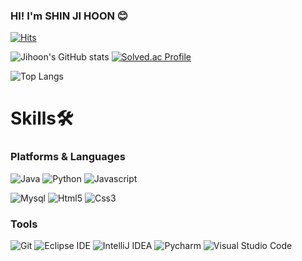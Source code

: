 ### HI! I'm SHIN JI HOON 😊

[![Hits](https://hits.seeyoufarm.com/api/count/incr/badge.svg?url=https%3A%2F%2Fgithub.com%2Fwlgns1718&count_bg=%2355F1B8&title_bg=%235AC6EF&icon=&icon_color=%23E7E7E7&title=hits&edge_flat=false)](https://hits.seeyoufarm.com)

![Jihoon's GitHub stats](https://github-readme-stats.vercel.app/api?username=wlgns1718&theme=react&show_icons=true)
[![Solved.ac Profile](http://mazassumnida.wtf/api/v2/generate_badge?boj=wlgns1718)](https://solved.ac/wlgns1718/)

![Top Langs](https://github-readme-stats.vercel.app/api/top-langs/?username=wlgns1718&layout=compact&theme=hiberbee)


# Skills🛠
### Platforms & Languages
![Java](https://img.shields.io/badge/Java-FF7F7F.svg?&style=for-the-badge&logo=Java&logoColor=white)
![Python](https://img.shields.io/badge/Python-3376AB.svg?&style=for-the-badge&logo=Python&logoColor=white)
![Javascript](https://img.shields.io/badge/Javascript-F7DF1E.svg?&style=for-the-badge&logo=Javascript&logoColor=white)

![Mysql](https://img.shields.io/badge/Mysql-4479A1.svg?&style=for-the-badge&logo=Mysql&logoColor=white)
![Html5](https://img.shields.io/badge/html5-E34F26.svg?&style=for-the-badge&logo=html5&logoColor=white)
![Css3](https://img.shields.io/badge/Css3-1572B6.svg?&style=for-the-badge&logo=Css3&logoColor=white)

### Tools
![Git](https://img.shields.io/badge/Git-F05032.svg?&style=for-the-badge&logo=Git&logoColor=white)
![Eclipse IDE](https://img.shields.io/badge/Eclipse%20IDE-2C2255.svg?&style=for-the-badge&logo=Eclipse%20IDE&logoColor=white)
![IntelliJ IDEA](https://img.shields.io/badge/IntelliJ%20IDEA-000000.svg?&style=for-the-badge&logo=IntelliJ%20IDEA&logoColor=white)
![Pycharm](https://img.shields.io/badge/Pycharm-000000.svg?&style=for-the-badge&logo=Pycharm&logoColor=white)
![Visual Studio Code](https://img.shields.io/badge/Visual%20Studio%20Code-007ACC.svg?&style=for-the-badge&logo=Visual%20Studio%20Code&logoColor=white)




